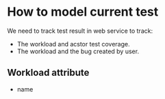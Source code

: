 # How to model current test 

We need to track test result in web service to track: 

- The workload and acstor test coverage.
- The workload and the bug created by user.

## Workload attribute 

- name 

